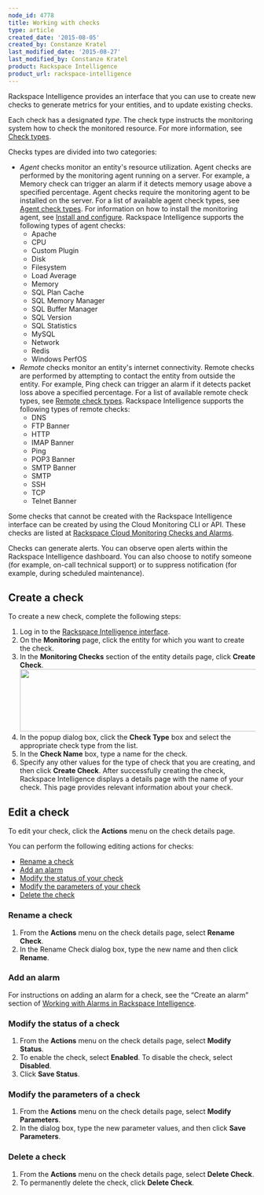 ```yaml
---
node_id: 4778
title: Working with checks
type: article
created_date: '2015-08-05'
created_by: Constanze Kratel
last_modified_date: '2015-08-27'
last_modified_by: Constanze Kratel
product: Rackspace Intelligence
product_url: rackspace-intelligence
---
```


Rackspace Intelligence provides an interface that you can use to create
new checks to generate metrics for your entities, and to update existing
checks.

Each check has a designated *type*. The check type instructs the
monitoring system how to check the monitored resource. For more
information, see [Check
types](http://ttp://docs.rackspace.com/cm/api/v1.0/cm-devguide/content/service-check-types.html.).

Checks types are divided into two categories:

-   *Agent* checks monitor an entity's resource utilization. Agent
    checks are performed by the monitoring agent running on a server.
    For example, a Memory check can trigger an alarm if it detects
    memory usage above a specified percentage. Agent checks require the
    monitoring agent to be installed on the server. For a list of
    available agent check types, see [Agent check
    types](http://docs.rackspace.com/cm/api/v1.0/cm-devguide/content/appendix-check-types-agent.html).
    For information on how to install the monitoring agent, see [Install
    and
    configure](http://docs.rackspace.com/cm/api/v1.0/cm-devguide/content/install-configure.html).
    Rackspace Intelligence supports the following types of agent checks:
    -   Apache
    -   CPU
    -   Custom Plugin
    -   Disk
    -   Filesystem
    -   Load Average
    -   Memory
    -   SQL Plan Cache
    -   SQL Memory Manager
    -   SQL Buffer Manager
    -   SQL Version
    -   SQL Statistics
    -   MySQL
    -   Network
    -   Redis
    -   Windows PerfOS
-   *Remote* checks monitor an entity's internet connectivity. Remote
    checks are performed by attempting to contact the entity from
    outside the entity.
    For example, Ping check can trigger an alarm if it detects packet
    loss above a specified percentage. For a list of available remote
    check types, see [Remote check
    types](http://docs.rackspace.com/cm/api/v1.0/cm-devguide/content/appendix-check-types-remote.html).
    Rackspace Intelligence supports the following types of remote
    checks:
    -   DNS
    -   FTP Banner
    -   HTTP
    -   IMAP Banner
    -   Ping
    -   POP3 Banner
    -   SMTP Banner
    -   SMTP
    -   SSH
    -   TCP
    -   Telnet Banner

Some checks that cannot be created with the Rackspace Intelligence
interface can be created by using the Cloud Monitoring CLI or API. These
checks are listed at [Rackspace Cloud Monitoring Checks and
Alarms](/how-to/rackspace-monitoring-checks-and-alarms).

Checks can generate alerts. You can observe open alerts within the
Rackspace Intelligence dashboard. You can also choose to notify someone
(for example, on-call technical support) or to suppress notification
(for example, during scheduled maintenance).

Create a check
------------------

To create a new check, complete the following steps:

1.  Log in to the [Rackspace Intelligence
    interface](http://intelligence.rackspace.com).
2.  On the **Monitoring** page, click the entity for which you want to
    create the check.
3.  In the **Monitoring Checks** section of the entity details page,
    click **Create Check**.
    <img src="https://8026b2e3760e2433679c-fffceaebb8c6ee053c935e8915a3fbe7.ssl.cf2.rackcdn.com/field/image/intelligence-checks-create-check.png" width="655" height="127" />
4.  In the popup dialog box, click the **Check Type** box and select the
    appropriate check type from the list.
5.  In the **Check Name** box, type a name for the check.
6.  Specify any other values for the type of check that you are
    creating, and then click **Create Check**.
    After successfully creating the check, Rackspace Intelligence
    displays a details page with the name of your check. This page
    provides relevant information about your check.

Edit a check
----------------

To edit your check, click the **Actions** menu on the check details
page.

You can perform the following editing actions for checks:

-   [Rename a check](#renaming)
-   [Add an alarm](#addingalarm)
-   [Modify the status of your check](#modify)
-   [Modify the parameters of your check](#modifyparams)
-   [Delete the check](#deleting)

### Rename a check

1.  From the **Actions** menu on the check details page, select **Rename
    Check**.
2.  In the Rename Check dialog box, type the new name and then
    click **Rename**.

### Add an alarm

For instructions on adding an alarm for a check, see the &ldquo;Create an
alarm&rdquo; section of [Working with Alarms in Rackspace
Intelligence](/how-to/working-with-alarms).

### Modify the status of a check

1.  From the **Actions** menu on the check details page, select **Modify
    Status**.
2.  To enable the check, select **Enabled**. To disable the check,
    select **Disabled**.
3.  Click **Save Status**.

### Modify the parameters of a check

1.  From the **Actions** menu on the check details page, select **Modify
    Parameters**.
2.  In the dialog box, type the new parameter values, and then
    click **Save Parameters**.

### Delete a check

1.  From the **Actions** menu on the check details page, select **Delete
    Check**.
2.  To permanently delete the check, click **Delete Check**.


